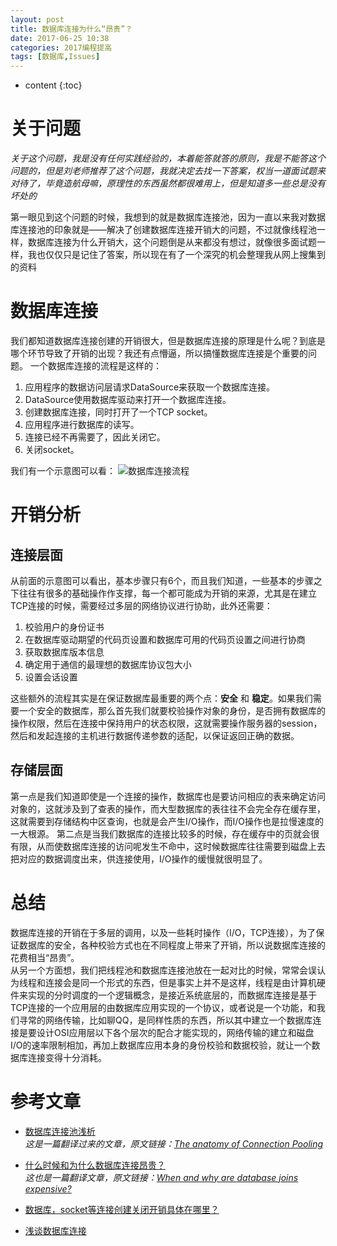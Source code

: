 ```yaml
---
layout: post
title: 数据库连接为什么“昂贵”？
date: 2017-06-25 10:38
categories: 2017编程提高
tags: [数据库,Issues]
---
```


* content
{:toc}

# 关于问题
*关于这个问题，我是没有任何实践经验的，本着能答就答的原则，我是不能答这个问题的，但是刘老师推荐了这个问题，我就决定去找一下答案，权当一道面试题来对待了，毕竟造航母嘛，原理性的东西虽然都很难用上，但是知道多一些总是没有坏处的*

第一眼见到这个问题的时候，我想到的就是数据库连接池，因为一直以来我对数据库连接池的印象就是——解决了创建数据库连接开销大的问题，不过就像线程池一样，数据库连接为什么开销大，这个问题倒是从来都没有想过，就像很多面试题一样，我也仅仅只是记住了答案，所以现在有了一个深究的机会整理我从网上搜集到的资料
# 数据库连接
我们都知道数据库连接创建的开销很大，但是数据库连接的原理是什么呢？到底是哪个环节导致了开销的出现？我还有点懵逼，所以搞懂数据库连接是个重要的问题。
一个数据库连接的流程是这样的：
1. 应用程序的数据访问层请求DataSource来获取一个数据库连接。
2. DataSource使用数据库驱动来打开一个数据库连接。
3. 创建数据库连接，同时打开了一个TCP socket。
4. 应用程序进行数据库的读写。
5. 连接已经不再需要了，因此关闭它。
6. 关闭socket。

我们有一个示意图可以看：
![][1]

# 开销分析
## 连接层面
从前面的示意图可以看出，基本步骤只有6个，而且我们知道，一些基本的步骤之下往往有很多的基础操作作支撑，每一个都可能成为开销的来源，尤其是在建立TCP连接的时候，需要经过多层的网络协议进行协助，此外还需要：
1. 校验用户的身份证书
2. 在数据库驱动期望的代码页设置和数据库可用的代码页设置之间进行协商
3. 获取数据库版本信息
4. 确定用于通信的最理想的数据库协议包大小
5. 设置会话设置

这些额外的流程其实是在保证数据库最重要的两个点：**安全** 和 **稳定**。如果我们需要一个安全的数据库，那么首先我们就要校验操作对象的身份，是否拥有数据库的操作权限，然后在连接中保持用户的状态权限，这就需要操作服务器的session，然后和发起连接的主机进行数据传递参数的适配，以保证返回正确的数据。
## 存储层面
第一点是我们知道即使是一个连接的操作，数据库也是要访问相应的表来确定访问对象的，这就涉及到了查表的操作，而大型数据库的表往往不会完全存在缓存里，这就需要到存储结构中区查询，也就是会产生I/O操作，而I/O操作也是拉慢速度的一大根源。
第二点是当我们数据库的连接比较多的时候，存在缓存中的页就会很有限，从而使数据库连接的访问呢发生不命中，这时候数据库往往需要到磁盘上去把对应的数据调度出来，供连接使用，I/O操作的缓慢就很明显了。

# 总结
数据库连接的开销在于多层的调用，以及一些耗时操作（I/O，TCP连接），为了保证数据库的安全，各种校验方式也在不同程度上带来了开销，所以说数据库连接的花费相当“昂贵”。  
从另一个方面想，我们把线程池和数据库连接池放在一起对比的时候，常常会误认为线程和连接会是同一个形式的东西，但是事实上并不是这样，线程是由计算机硬件来实现的分时调度的一个逻辑概念，是接近系统底层的，而数据库连接是基于TCP连接的一个应用层的由数据库应用实现的一个协议，或者说是一个功能，和我们寻常的网络传输，比如聊QQ，是同样性质的东西，所以其中建立一个数据库连接是要设计OSI应用层以下各个层次的配合才能实现的，网络传输的建立和磁盘I/O的速率限制相加，再加上数据库应用本身的身份校验和数据校验，就让一个数据库连接变得十分消耗。

# 参考文章
- [数据库连接池浅析](http://it.deepinmind.com/db/2014/05/04/the-anatomy-of-connection-pooling.html)  
*这是一篇翻译过来的文章，原文链接：[The anatomy of Connection Pooling](https://vladmihalcea.com/2014/04/17/the-anatomy-of-connection-pooling/)*
- [什么时候和为什么数据库连接昂贵？](https://gxnotes.com/article/68080.html)  
*这也是一篇翻译文章，原文链接：[When and why are database joins expensive?](https://stackoverflow.com/questions/173726/when-and-why-are-database-joins-expensive?answertab=votes)*
- [数据库，socket等连接创建关闭开销具体在哪里？](https://www.zhihu.com/question/21924188)
- [浅谈数据库连接](http://blog.csdn.net/dba_huangzj/article/details/7650348)


  [1]: ./images/database.png "数据库连接流程"